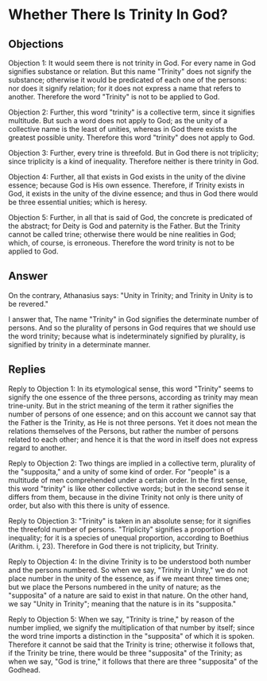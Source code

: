 # Whether There Is Trinity In God?

## Objections

Objection 1: It would seem there is not trinity in God. For every name in God signifies substance or relation. But this name "Trinity" does not signify the substance; otherwise it would be predicated of each one of the persons: nor does it signify relation; for it does not express a name that refers to another. Therefore the word "Trinity" is not to be applied to God.

Objection 2: Further, this word "trinity" is a collective term, since it signifies multitude. But such a word does not apply to God; as the unity of a collective name is the least of unities, whereas in God there exists the greatest possible unity. Therefore this word "trinity" does not apply to God.

Objection 3: Further, every trine is threefold. But in God there is not triplicity; since triplicity is a kind of inequality. Therefore neither is there trinity in God.

Objection 4: Further, all that exists in God exists in the unity of the divine essence; because God is His own essence. Therefore, if Trinity exists in God, it exists in the unity of the divine essence; and thus in God there would be three essential unities; which is heresy.

Objection 5: Further, in all that is said of God, the concrete is predicated of the abstract; for Deity is God and paternity is the Father. But the Trinity cannot be called trine; otherwise there would be nine realities in God; which, of course, is erroneous. Therefore the word trinity is not to be applied to God.

## Answer

On the contrary, Athanasius says: "Unity in Trinity; and Trinity in Unity is to be revered."

I answer that, The name "Trinity" in God signifies the determinate number of persons. And so the plurality of persons in God requires that we should use the word trinity; because what is indeterminately signified by plurality, is signified by trinity in a determinate manner.

## Replies

Reply to Objection 1: In its etymological sense, this word "Trinity" seems to signify the one essence of the three persons, according as trinity may mean trine-unity. But in the strict meaning of the term it rather signifies the number of persons of one essence; and on this account we cannot say that the Father is the Trinity, as He is not three persons. Yet it does not mean the relations themselves of the Persons, but rather the number of persons related to each other; and hence it is that the word in itself does not express regard to another.

Reply to Objection 2: Two things are implied in a collective term, plurality of the "supposita," and a unity of some kind of order. For "people" is a multitude of men comprehended under a certain order. In the first sense, this word "trinity" is like other collective words; but in the second sense it differs from them, because in the divine Trinity not only is there unity of order, but also with this there is unity of essence.

Reply to Objection 3: "Trinity" is taken in an absolute sense; for it signifies the threefold number of persons. "Triplicity" signifies a proportion of inequality; for it is a species of unequal proportion, according to Boethius (Arithm. i, 23). Therefore in God there is not triplicity, but Trinity.

Reply to Objection 4: In the divine Trinity is to be understood both number and the persons numbered. So when we say, "Trinity in Unity," we do not place number in the unity of the essence, as if we meant three times one; but we place the Persons numbered in the unity of nature; as the "supposita" of a nature are said to exist in that nature. On the other hand, we say "Unity in Trinity"; meaning that the nature is in its "supposita."

Reply to Objection 5: When we say, "Trinity is trine," by reason of the number implied, we signify the multiplication of that number by itself; since the word trine imports a distinction in the "supposita" of which it is spoken. Therefore it cannot be said that the Trinity is trine; otherwise it follows that, if the Trinity be trine, there would be three "supposita" of the Trinity; as when we say, "God is trine," it follows that there are three "supposita" of the Godhead.